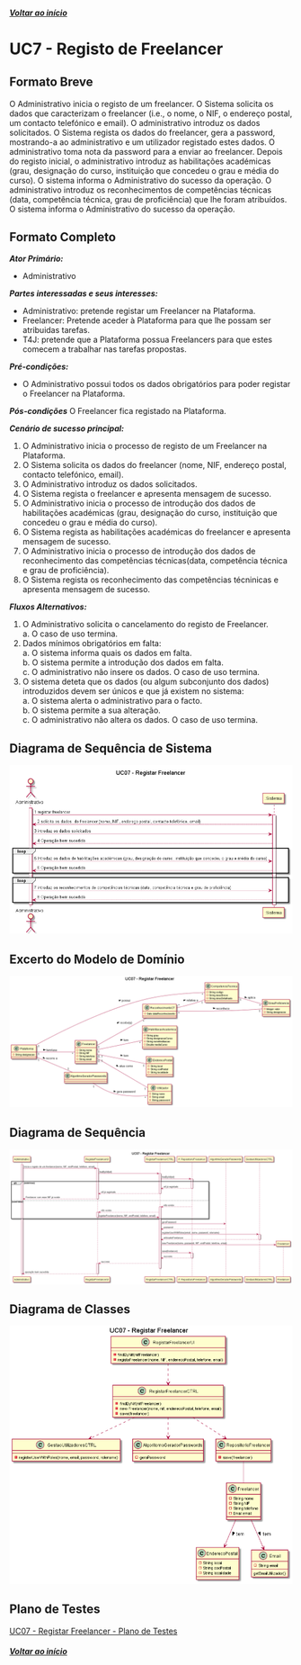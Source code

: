 ##### [Voltar ao início](https://github.com/blestonbandeiraUPSKILL/upskill_java1_labprg_grupo2/tree/main/README.md)

# UC7 - Registo de Freelancer

## Formato Breve

O Administrativo inicia o registo de um freelancer. O Sistema solicita os dados que caracterizam o freelancer (i.e., o nome, o NIF, o endereço postal, um contacto telefónico e email). O administrativo introduz os dados solicitados. O Sistema regista os dados do freelancer, gera a password, mostrando-a ao administrativo e um utilizador registado estes dados. O administrativo toma nota da password para a enviar ao freelancer. 
Depois do registo inicial, o administrativo introduz as habilitações académicas (grau, designação do curso, instituição que concedeu o grau e média do curso). O sistema informa o Administrativo do sucesso da operação.
O administrativo introduz os reconhecimentos de competências técnicas (data, competência técnica, grau de proficiência) que lhe foram atribuídos. O sistema informa o Administrativo do sucesso da operação.

## Formato Completo

**_Ator Primário:_**

- Administrativo

**_Partes interessadas e seus interesses:_**

- Administrativo: pretende registar um Freelancer na Plataforma.
- Freelancer: Pretende aceder à Plataforma para que lhe possam ser atribuidas tarefas.
- T4J: pretende que a Plataforma possua Freelancers para que estes comecem a trabalhar nas tarefas propostas.

**_Pré-condições:_**

- O Administrativo possui todos os dados obrigatórios para poder registar o Freelancer na Plataforma.

**_Pós-condições_**
O Freelancer fica registado na Plataforma.

**_Cenário de sucesso principal:_**

1. O Administrativo inicia o processo de registo de um Freelancer na Plataforma.
2. O Sistema solicita os dados do freelancer (nome, NIF, endereço postal, contacto telefónico, email).
3. O Administrativo introduz os dados solicitados.
4. O Sistema regista o freelancer e apresenta mensagem de sucesso.
5. O Administrativo inicia o processo de introdução dos dados de habilitações académicas (grau, designação do curso, instituição que concedeu o grau e média do curso).
6. O Sistema regista as habilitações académicas do freelancer e apresenta mensagem de sucesso. 
7. O Administrativo inicia o processo de introdução dos dados de reconhecimento das competências técnicas(data, competência técnica e grau de proficiência).
8. O Sistema regista os reconhecimento das competências técninicas e apresenta mensagem de sucesso.

**_Fluxos Alternativos:_**
1. O Administrativo solicita o cancelamento do registo de Freelancer. <br/>
    a. O caso de uso termina.
2. Dados mínimos obrigatórios em falta: <br/>
  a. O sistema informa quais os dados em falta. <br/>
  b. O sistema permite a introdução dos dados em falta. <br/>
  c. O administrativo não insere os dados. O caso de uso termina.
3. O sistema deteta que os dados (ou algum subconjunto dos dados) introduzidos devem ser únicos e que já existem no sistema:<br/>
  a. O sistema alerta o administrativo para o facto.<br/>
  b. O sistema permite a sua alteração.<br/>
  c. O administrativo não altera os dados. O caso de uso termina.


## Diagrama de Sequência de Sistema
![UC07_Registar_Freelancer_Diagrama_Sequencia_Sistema](UC07_Registar_Freelancer_Diagrama_Sequencia_Sistema.png)

## Excerto do Modelo de Domínio
![UC07_Registar_Freelancer_Excerto_Modelo_Dominio](UC07_Registar_Freelancer_Excerto_Modelo_Dominio.png)

##	Diagrama de Sequência
![UC07_Registar_Freelancer_Diagrama_Sequencia](UC07_Registar_Freelancer_Diagrama_Sequencia.png)

##	Diagrama de Classes
![UC07_Registar_Freelancer_Diagrama_Classes](UC07_Registar_Freelancer_Diagrama_Classes.png)

## Plano de Testes <br/>
[UC07 - Registar Freelancer - Plano de Testes](UC07_Registar_Freelancer_Plano_Testes.md)

##### [Voltar ao início](https://github.com/blestonbandeiraUPSKILL/upskill_java1_labprg_grupo2/tree/main/README.md)